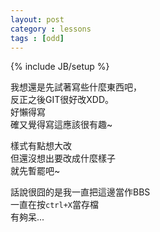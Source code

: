 ```yaml
---
layout: post
category : lessons
tags : [odd]
---
```

{% include JB/setup %}

我想還是先試著寫些什麼東西吧，  
反正之後GIT很好改XDD。  
好懶得寫  
確又覺得寫這應該很有趣~  

樣式有點想大改  
但還沒想出要改成什麼樣子  
就先暫罷吧~

話說很囧的是我一直把這邊當作BBS  
一直在按`ctrl+X`當存檔  
有夠呆...